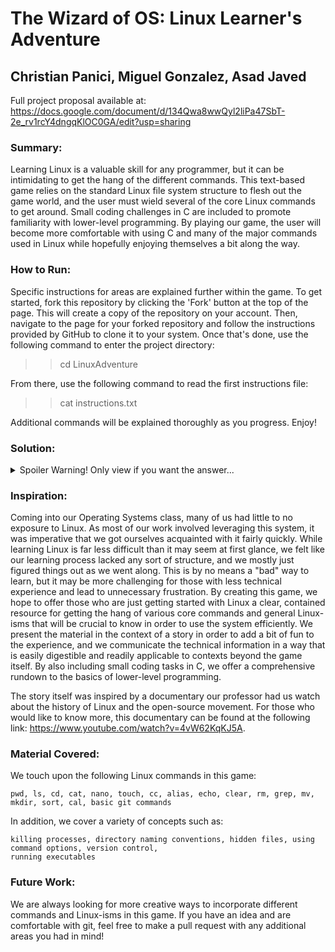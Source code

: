 # The Wizard of OS: Linux Learner's Adventure

## Christian Panici, Miguel Gonzalez, Asad Javed

Full project proposal available at: https://docs.google.com/document/d/134Qwa8wwQyl2liPa47SbT-2e_rv1rcY4dngqKlOC0GA/edit?usp=sharing

### Summary:
Learning Linux is a valuable skill for any programmer, but it can be intimidating to get the hang of the different commands. This text-based game relies on the standard Linux file system structure to flesh out the game world, and the user must wield several of the core Linux commands to get around. Small coding challenges in C are included to promote familiarity with lower-level programming. By playing our game, the user will become more comfortable with using C and many of the major commands used in Linux while hopefully enjoying themselves a bit along the way.

### How to Run:

Specific instructions for areas are explained further within the game. To get started, fork this repository
by clicking the 'Fork' button at the top of the page. This will create a copy of the repository on your account. 
Then, navigate to the page for your forked repository and follow the instructions provided by GitHub to clone it
to your system. Once that's done, use the following command to enter the project directory:

>> cd LinuxAdventure

From there, use the following command to read the first instructions file:

>> cat instructions.txt

Additional commands will be explained thoroughly as you progress. Enjoy!


### Solution:
<details>
  <summary>Spoiler Warning! Only view if you want the answer...</summary>
  
  The 7 clues you collect should spell out FREEDOM when arranged in the proper order. To us, this was the core principle behind the open-source movement spearheaded by Linus Torvalds. 
</details>

### Inspiration:
Coming into our Operating Systems class, many of us had little to no exposure to Linux. As most of our work involved leveraging this system,
it was imperative that we got ourselves acquainted with it fairly quickly. While learning Linux is far less difficult than it may seem at first glance,
we felt like our learning process lacked any sort of structure, and we mostly just figured things out as we went along. This is by no means a "bad" way
to learn, but it may be more challenging for those with less technical experience and lead to unnecessary frustration. By creating this game, we hope
to offer those who are just getting started with Linux a clear, contained resource for getting the hang of various core commands and general
Linux-isms that will be crucial to know in order to use the system efficiently. We present the material in the context of a story in order to add a bit of
fun to the experience, and we communicate the technical information in a way that is easily digestible and readily applicable to contexts beyond the game
itself. By also including small coding tasks in C, we offer a comprehensive rundown to the basics of lower-level programming.

The story itself was inspired by a documentary our professor had us watch about the history of Linux and the open-source movement. For those who would like to know more, this documentary can be found at the following link: https://www.youtube.com/watch?v=4vW62KqKJ5A.

### Material Covered:
We touch upon the following Linux commands in this game:

	pwd, ls, cd, cat, nano, touch, cc, alias, echo, clear, rm, grep, mv, mkdir, sort, cal, basic git commands

In addition, we cover a variety of concepts such as:

	killing processes, directory naming conventions, hidden files, using command options, version control,
	running executables 

### Future Work:
We are always looking for more creative ways to incorporate different commands and 
Linux-isms in this game. If you have an idea and are comfortable with git, feel free to
make a pull request with any additional areas you had in mind!

 
